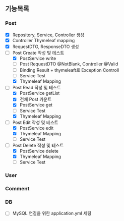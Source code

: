 ## 기능목록

### Post
- [x] Repository, Service, Controller 생성
- [x] Controller Thymeleaf mapping
- [x] RequestDTO, ResponseDTO 생성
- [ ] Post Create 작성 및 테스트
  - [x] PostService write
  - [ ] Post RequestDTO @NotBlank, Controller @Valid
  - [ ] Binding Result + thymeleaft로 Exception Controll
  - [ ] Service Test
  - [x] Thymeleaf Mapping
- [ ] Post Read 작성 및 테스트
  - [x] PostService getList
  - [x] 전체 Post 카운트 
  - [x] PostService get
  - [ ] Service Test
  - [x] Thymeleaf Mapping
- [ ] Post Edit 작성 및 테스트
  - [x] PostService edit
  - [x] Thymeleaf Mapping
  - [ ] Service Test
- [ ] Post Delete 작성 및 테스트
  - [x] PostService delete
  - [x] Thymeleaf Mapping
  - [ ] Service Test
### User
### Comment
### DB
-[ ] MySQL 연결을 위한 application.yml 세팅
